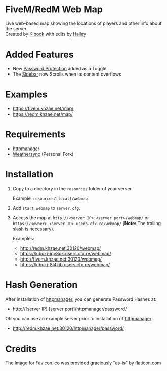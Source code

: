 # FiveM/RedM Web Map

Live web-based map showing the locations of players and other info about the server.  
Created by [Kibook](https://github.com/kibook/) with edits by [Hailey](https://github.com/Hailey-Ross/)  

# Added Features

- New [Password Protection](https://imgur.com/ALoUcyv.mp4) added as a Toggle  
- The [Sidebar](https://i.imgur.com/BIsjT01.mp4) now Scrolls when its content overflows  

# Examples

- https://fivem.khzae.net/map/
- https://redm.khzae.net/map/

# Requirements

- [httpmanager](https://github.com/kibook/httpmanager)
- [Weathersync](https://github.com/Hailey-Ross/weathersync) (Personal Fork)  

# Installation

1. Copy to a directory in the `resources` folder of your server.

   Example: `resources/[local]/webmap`

2. Add `start webmap` to `server.cfg`.

3. Access the map at `http://<server IP>:<server port>/webmap/` or `https://<owner>-<server ID>.users.cfx.re/webmap/` (**Note:** The trailing slash is necessary).
   
   Examples:
   - http://redm.khzae.net:30120/webmap/
   - https://kibukj-jqv8ok.users.cfx.re/webmap/
   - http://fivem.khzae.net:30120/webmap/
   - https://kibukj-8l4kjb.users.cfx.re/webmap/

# Hash Generation

After installation of [httpmanager](https://github.com/kibook/httpmanager), you can generate Password Hashes at:  
- http://[server IP]:[server port]/httpmanager/password/  
  
 OR you can use an example server prior to installation of [httpmanager](https://github.com/kibook/httpmanager):  
  
- http://redm.khzae.net:30120/httpmanager/password/  

# Credits
The Image for Favicon.ico was provided graciously "as-is" by flaticon.com  
